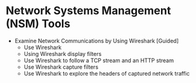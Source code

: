 # Network Systems Management (NSM) Tools

* Examine Network Communications by Using Wireshark [Guided]
  - Use Wireshark
  - Using Wireshark display filters
  - Use Wireshark to follow a TCP stream and an HTTP stream
  - Use Wireshark capture filters
  - Use Wireshark to explore the headers of captured network traffic
